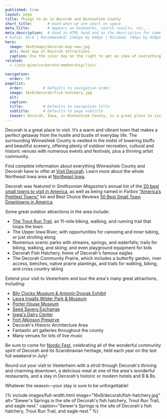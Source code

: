 ```yaml
---
published: true
layout: page
title: Things to do in Decorah and Winneshiek County
short_title:       # Used when we are short on space
meta_title:        # Appears on bookmarks, search results, etc...
meta_description:  # Used in HTML head and as the description for some search engines
# Ratio: 16:9 | Recommended: 1492px by 840px | Minimum: 746px by 420px
hero:
  image: 16x9/maps/decorah-map-new.jpg
  alt: Heat map of Decorah attractions
  caption: Use the color key on the right to get an idea of everything there is to do in Decorah! Vesterheim is located right downtown, in the heart of all the activity.
related:
  - /join-give/corporate-membership/list/

navigation:
  order: 70
pagelist:
  order:         # Defaults to navigation order
  image: 16x9/decorah/fish-hatchery.jpg
  alt:
  caption:   
  title:         # Defaults to navigation title
  subtitle:      # Defaults to page subtitle
  teaser: Decorah, Iowa, in Winneshiek County, is a great place to visit. It’s a warm and vibrant town with beautiful scenery, plenty of outdoor recreation, cultural and historic venues with numerous events and festivals, plus a thriving artist community. 
---
```

Decorah is a great place to visit. It’s a warm and vibrant town that makes a perfect getaway from the hustle and bustle of everyday life. The surrounding Winneshiek County is nestled in the midst of towering bluffs and beautiful scenery, offering plenty of outdoor recreation, cultural and historic venues with numerous events and festivals, plus a thriving artist community. 

Find complete information about everything Winneshiek County and Decorah have to offer at [Visit Decorah](http://www.visitdecorah.com/). Learn more about the whole Northeast Iowa area at [Northeast Iowa](http://visitiowa.org/).

Decorah was featured in _Smithsonian Magazine’s_ annual list of the [20 best small towns to visit in America,](http://www.smithsonianmag.com/travel/20-best-small-towns-to-visit-in-2014-180950173/?no-ist) as well as being named in _Forbes_ ["America’s Prettiest Towns"](http://www.forbes.com/pictures/efel45fhdf/decorah-iowa/) list and Best Choice Reviews [50 Best Small Town Downtowns in America](http://www.bestchoicereviews.org/50-best-small-town-downtowns-in-america/).

Some great outdoor attractions in the area include:

* [The Trout Run Trail](http://troutruntrail.com/), an 11-mile biking, walking, and running trail that loops the town
* The Upper Iowa River, with opportunities for canoeing and inner tubing, or just strolling along
* Numerous scenic parks with streams, springs, and waterfalls; trails for biking, walking, and skiing; and even playground equipment for kids
* Decorah Fish Hatchery, home of Decorah's famous eagles
* The Decorah Community Prairie, which includes a butterfly garden, river access, benches, native prairie plantings, and trails for walking, biking, and cross country skiing

Extend your visit to Vesterheim and tour the area's many great attractions, including:

* [Bily Clocks Museum & Antonin Dvorak Exhibit](http://www.bilyclocks.org/)
* [Laura Ingalls Wilder Park & Museum](http://www.lauraingallswilder.us/) 
* [Porter House Museum](http://www.porterhousemuseum.org/)
* [Seed Savers Exchange](http://www.seedsavers.org/)
* [Iowa's Dairy Center](http://www.iowadairycenter.com/)
* [Fort Atkinson Preserve](http://www.iowadnr.gov/Destinations/StateParksRecAreas/IowasStateParks/ParkDetails.aspx?ParkID=4&idAdminBoundary=229)
* Decorah's Historic Architecture Area
* Fantastic art galleries throughout the county
* Many venues for lots of live music 

Be sure to come for [Nordic Fest](http://www.nordicfest.com/), celebrating all of the wonderful community spirit of Decorah and its Scandinavian heritage, held each year on the last full weekend in July!

Round out your visit to Vesterheim with a stroll through Decorah's thriving and charming downtown, a delicious meal at one of the area's wonderful restaurants, and a stay in Decorah's historic or modern hotels and B & Bs.

Whatever the season—your stay is sure to be unforgettable!

{% include images/full-width.html image="16x9/decorah/fish-hatchery.jpg" alt="Siewer's Springs is the site of Decorah's fish hatchery, Trout Run Trail, and eagle nest." caption="Seiwer's Springs is the site of Decorah's fish hatchery, Trout Run Trail, and eagle nest." %}